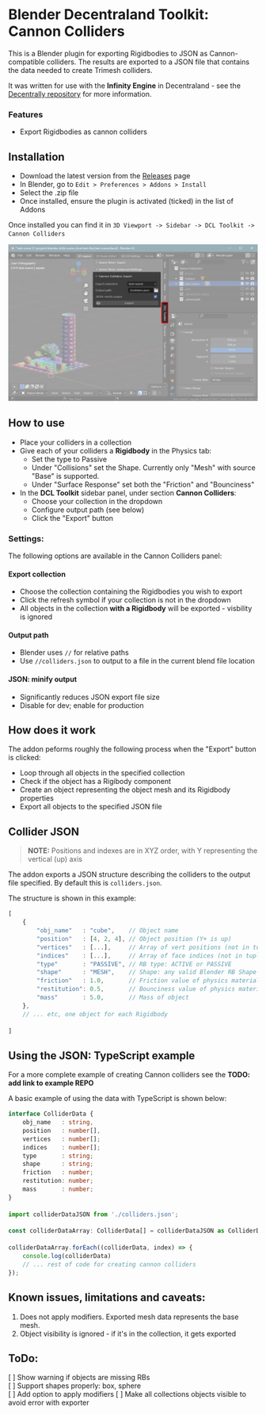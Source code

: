 # Blender Decentraland Toolkit: Cannon Colliders

This is a Blender plugin for exporting Rigidbodies to JSON as Cannon-compatible colliders. The results are exported to a JSON file that contains the data needed to create Trimesh colliders.

It was written for use with the **Infinity Engine** in Decentraland - see the [Decentrally repository](https://github.com/decentraland-scenes/decentrally) for more information.


### Features

* Export Rigidbodies as cannon colliders

Installation
--
* Download the latest version from the [Releases](/releases) page
* In Blender, go to `Edit > Preferences > Addons > Install`
* Select the .zip file
* Once installed, ensure the plugin is activated (ticked) in the list of Addons

Once installed you can find it in `3D Viewport -> Sidebar -> DCL Toolkit -> Cannon Colliders`

![blender ui panel location](./assets/blender-ui-location.png)


How to use
---
* Place your colliders in a collection
* Give each of your colliders a **Rigidbody** in the Physics tab:
	* Set the type to Passive
	* Under "Collisions" set the Shape. Currently only "Mesh" with source "Base" is supported.
	* Under "Surface Response" set both the "Friction" and "Bounciness"
* In the **DCL Toolkit** sidebar panel, under section **Cannon Colliders**: 
    * Choose your collection in the dropdown 
    * Configure output path (see below)
    * Click the "Export" button



### Settings:

The following options are available in the Cannon Colliders panel: 

#### Export collection

* Choose the collection containing the Rigidbodies you wish to export
* Click the refresh symbol if your collection is not in the dropdown
* All objects in the collection **with a Rigidbody** will be exported - visbility is ignored

#### Output path
* Blender uses `//` for relative paths
* Use `//colliders.json` to output to a file in the current blend file location

#### JSON: minify output
* Significantly reduces JSON export file size
* Disable for dev; enable for production


How does it work
--

The addon peforms roughly the following process when the "Export" button is clicked:

* Loop through all objects in the specified collection
* Check if the object has a Rigibody component
* Create an object representing the object mesh and its Rigidbody properties
* Export all objects to the specified JSON file


Collider JSON
---

> **NOTE:** Positions and indexes are in XYZ order, with Y representing the vertical (up) axis

The addon exports a JSON structure describing the colliders to the output file specified. By default this is `colliders.json`.

The structure is shown in this example:

```js
[
    {
        "obj_name"   : "cube",    // Object name
        "position"   : [4, 2, 4], // Object position (Y+ is up)
        "vertices"   : [...],     // Array of vert positions (not in tuples)
        "indices"    : [...],     // Array of face indices (not in tuples)
        "type"       : "PASSIVE", // RB type: ACTIVE or PASSIVE
        "shape"      : "MESH",    // Shape: any valid Blender RB Shape (Box, Mesh, etc) 
        "friction"   : 1.0,       // Friction value of physics material
        "restitution": 0.5,       // Bounciness value of physics material
        "mass"       : 5.0,       // Mass of object
    },
    // ... etc, one object for each Rigidbody

]
```

Using the JSON: TypeScript example
---

For a more complete example of creating Cannon colliders see the **TODO: add link to example REPO**

A basic example of using the data with TypeScript is shown below:

```ts
interface ColliderData {
	obj_name   : string,
	position   : number[],
	vertices   : number[];
	indices    : number[];
	type       : string;
	shape      : string;
	friction   : number;
	restitution: number;
	mass       : number;
}

import colliderDataJSON from './colliders.json';

const colliderDataArray: ColliderData[] = colliderDataJSON as ColliderData[];

colliderDataArray.forEach((colliderData, index) => {
	console.log(colliderData)
	// ... rest of code for creating cannon colliders
});
```


Known issues, limitations and caveats:
--

1) Does not apply modifiers. Exported mesh data represents the base mesh.
1) Object visibility is ignored - if it's in the collection, it gets exported

ToDo:
--
[ ] Show warning if objects are missing RBs  
[ ] Support shapes properly: box, sphere  
[ ] Add option to apply modifiers 
[ ] Make all collections objects visible to avoid error with exporter  